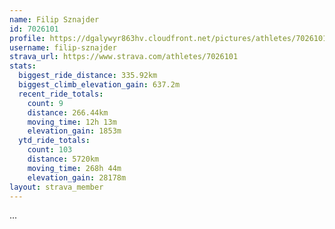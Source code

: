 ```yaml
---
name: Filip Sznajder
id: 7026101
profile: https://dgalywyr863hv.cloudfront.net/pictures/athletes/7026101/2123836/17/large.jpg
username: filip-sznajder
strava_url: https://www.strava.com/athletes/7026101
stats:
  biggest_ride_distance: 335.92km
  biggest_climb_elevation_gain: 637.2m
  recent_ride_totals:
    count: 9
    distance: 266.44km
    moving_time: 12h 13m
    elevation_gain: 1853m
  ytd_ride_totals:
    count: 103
    distance: 5720km
    moving_time: 268h 44m
    elevation_gain: 28178m
layout: strava_member
--- 
```

...
